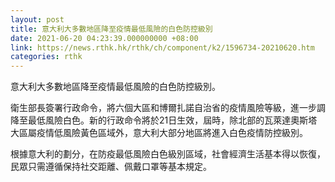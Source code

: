 ```yaml
---
layout: post
title: 意大利大多數地區降至疫情最低風險的白色防控級別
date: 2021-06-20 04:23:39.000000000 +08:00
link: https://news.rthk.hk/rthk/ch/component/k2/1596734-20210620.htm
categories: rthk
---
```


意大利大多數地區降至疫情最低風險的白色防控級別。

衛生部長簽署行政命令，將六個大區和博爾扎諾自治省的疫情風險等級，進一步調降至最低風險白色。新的行政命令將於21日生效，屆時，除北部的瓦萊達奧斯塔大區屬疫情低風險黃色區域外，意大利大部分地區將進入白色疫情防控級別。

根據意大利的劃分，在防疫最低風險白色級別區域，社會經濟生活基本得以恢復，民眾只需遵循保持社交距離、佩戴口罩等基本規定。
